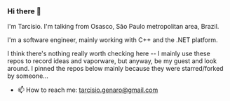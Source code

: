### Hi there 👋

I'm Tarcísio. I'm talking from Osasco, São Paulo metropolitan area, Brazil.

I'm a software engineer, mainly working with C++ and the .NET platform.

I think there's nothing really worth checking here -- I mainly use these repos to record ideas and vaporware, but anyway, be my guest and look around. I pinned the repos below mainly because they were starred/forked by someone...

- 📫 How to reach me: tarcisio.genaro@gmail.com

<!--
**tarc/tarc** is a ✨ _special_ ✨ repository because its `README.md` (this file) appears on your GitHub profile.

Here are some ideas to get you started:

- 🔭 I'm currently working on ...
- 🌱 I'm currently learning ...
- 👯 I'm looking to collaborate on ...
- 🤔 I'm looking for help with ...
- 💬 Ask me about ...
- 📫 How to reach me: ...
- 😄 Pronouns: ...
- ⚡ Fun fact: ...
-->
